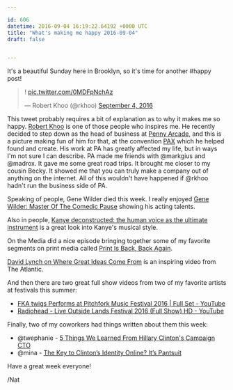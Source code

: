 ```yaml
---

id: 606
datetime: 2016-09-04 16:19:22.64192 +0000 UTC
title: "What's making me happy 2016-09-04"
draft: false


---
```


It's a beautiful Sunday here in Brooklyn, so it's time for another #happy post!

<blockquote class="twitter-tweet" data-lang="en"><p lang="und" dir="ltr">! <a href="https://t.co/0MDFpNchAz">pic.twitter.com/0MDFpNchAz</a></p>&mdash; Robert Khoo (@rkhoo) <a href="https://twitter.com/rkhoo/status/772280805972385792">September 4, 2016</a></blockquote>
<script async src="//platform.twitter.com/widgets.js" charset="utf-8"></script>

This tweet probably requires a bit of explanation as to why it makes me so happy. [Robert Khoo](https://en.wikipedia.org/wiki/Robert_Khoo) is one of those people who inspires me. He recently decided to step down as the head of business at [Penny Arcade](https://www.penny-arcade.com/), and this is a picture making fun of him for that, at the convention [PAX](https://en.wikipedia.org/wiki/PAX_(event)) which he helped found and create. His work at PA has greatly affected my life, but in ways I'm not sure I can describe. PA made me friends with @markgius and @madrox. It gave me some great road trips. It brought me closer to my cousin Becky. It showed me that you can truly make a company out of anything on the internet. All of this wouldn't have happened if @rkhoo hadn't run the business side of PA.

Speaking of people, Gene Wilder died this week. I really enjoyed [Gene Wilder: Master Of The Comedic Pause](https://www.youtube.com/watch?v=MFq9AbVZSbo&feature=youtu.be) showing his acting talents.

Also in people, [Kanye deconstructed: the human voice as the ultimate instrument](http://www.vox.com/2016/9/1/12735222/kanye-west-human-voice-instrument) is a great look into Kanye's musical style.

On the Media did a nice episode bringing together some of my favorite segments on print media called [Print Is Back, Back Again](http://pca.st/z9ZT).

[David Lynch on Where Great Ideas Come From](http://www.theatlantic.com/video/index/491738/david-lynch-on-where-great-ideas-come-from/) is an inspiring video from The Atlantic.

And then there are two great full show videos from two of my favorite artists at festivals this summer:

 - [FKA twigs Performs at Pitchfork Music Festival 2016 | Full Set - YouTube](https://www.youtube.com/watch?v=0QW3uyDG0IM&feature=youtu.be)
 - [Radiohead - Live Outside Lands Festival 2016 (Full Show) HD - YouTube](https://www.youtube.com/watch?v=PsYxwPCGxy8&feature=youtu.be)


Finally, two of my coworkers had things written about them this week:

 - @twephanie - [5 Things We Learned From Hillary Clinton's Campaign CTO](http://fortune.com/2016/08/29/hillary-clinton-cto-stephanie-hannon/)
 - @mina - [The Key to Clinton’s Identity Online? It’s Pantsuit](https://www.wired.com/2016/09/key-clintons-identity-online-pantsuit/)

Have a great week everyone!

/Nat

